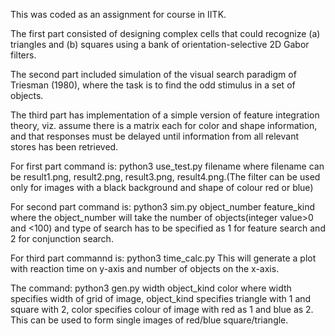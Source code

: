 This was coded as an assignment for course in IITK. 

The first part consisted of designing complex cells that could recognize (a) triangles and (b) squares using a bank of orientation-selective 2D Gabor filters.

The second part included simulation of the visual search paradigm of Triesman (1980), where the task is to find the odd stimulus in a set of objects.

The third part has implementation of a simple version of feature integration theory, viz. assume there is a matrix each for color and shape information, and that responses must be delayed until information from all relevant stores has been retrieved.

For first part command is:
	python3 use_test.py filename
where filename can be result1.png, result2.png, result3.png, result4.png.(The filter can be used only for images with a black background and shape of colour red or blue)

For second part command is:
	python3 sim.py object_number feature_kind
where the object_number will take the number of objects(integer value>0 and <100) and type of search has to be specified as 1 for feature search and 2 for conjunction search.

For third part commannd is:
	python3 time_calc.py
This will generate a plot with reaction time on y-axis and number of objects on the x-axis.


The command:
	python3 gen.py width object_kind color
where width specifies width of grid of image, object_kind specifies triangle with 1 and square with 2, color specifies colour of image with red as 1 and blue as 2. This can be used to form single images of red/blue square/triangle.
